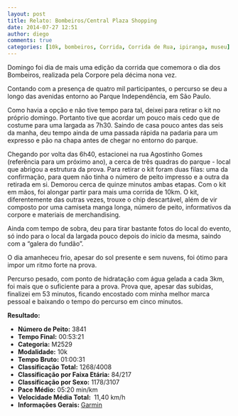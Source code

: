 ```yaml
---
layout: post
title: Relato: Bombeiros/Central Plaza Shopping
date: 2014-07-27 12:51
author: diego
comments: true
categories: [10k, bombeiros, Corrida, Corrida de Rua, ipiranga, museu]
---
```

Domingo foi dia de mais uma edição da corrida que comemora o dia dos Bombeiros, realizada pela Corpore pela décima nona vez.

Contando com a presença de quatro mil participantes, o percurso se deu a longo das avenidas entorno ao Parque Independência, em São Paulo.

Como havia a opção e não tive tempo para tal, deixei para retirar o kit no próprio domingo. Portanto tive que acordar um pouco mais cedo que de costume para uma largada as 7h30. Saindo de casa pouco antes das seis da manha, deu tempo ainda de uma passada rápida na padaria para um expresso e pão na chapa antes de chegar no entorno do parque.

Chegando por volta das 6h40, estacionei na rua Agostinho Gomes (referência para um próximo ano), a cerca de três quadras do parque - local que abrigou a estrutura da prova. Para retirar o kit foram duas filas: uma da confirmação, para quem não tinha o número de peito impresso e a outra da retirada em si. Demorou cerca de quinze minutos ambas etapas. Com o kit em mãos, foi alongar partir para mais uma corrida de 10km. O kit, diferentemente das outras vezes, trouxe o chip descartável, além de vir composto por uma camiseta manga longa, número de peito, informativos da corpore e materiais de merchandising.

Ainda com tempo de sobra, deu para tirar bastante fotos do local do evento, só indo para o local da largada pouco depois do inicio da mesma, saindo com a “galera do fundão”.

O dia amanheceu frio, apesar do sol presente e sem nuvens, foi ótimo para impor um ritmo forte na prova.  

Percurso pesado, com ponto de hidratação com água gelada a cada 3km, foi mais que o suficiente para a prova. Prova que, apesar das subidas, finalizei em 53 minutos, ficando encostado com minha melhor marca pessoal e baixando o tempo do percurso em cinco minutos.



<strong>
Resultado:</strong>
<div class="moldura"><a class="lightbox cboxElement" href="http://www.diegoronan.com.br/diegoronan/wp-content/uploads/2014/07/bombeiros_big.jpg"><img src="http://www.diegoronan.com.br/diegoronan/wp-content/uploads/2014/07/bombeiros.jpg" alt="" /></a></div>
<ul>
	<li><strong>Número de Peito:</strong> 3841</li>
	<li><strong>Tempo Final:</strong> 00:53:21</li>
	<li><strong>Categoria:</strong> M2529</li>
	<li><strong>Modalidade:</strong> 10k</li>
	<li><strong>Tempo Bruto:</strong> 01:00:31</li>
	<li><strong>Classificação Total:</strong> 1268/4008</li>
	<li><strong>Classificação por Faixa Etária:</strong> 84/217</li>
	<li><strong>Classificação por Sexo:</strong> 1178/3107</li>
	<li><strong>Pace Médio:</strong> 05:20 min/km</li>
	<li><strong>Velocidade Média Total: </strong> 11,40 km/h</li>
	<li><strong>Informações Gerais: </strong><a href="http://connect.garmin.com/modern/activity/547479308" target="_blank">Garmin</a></li>
</ul>
